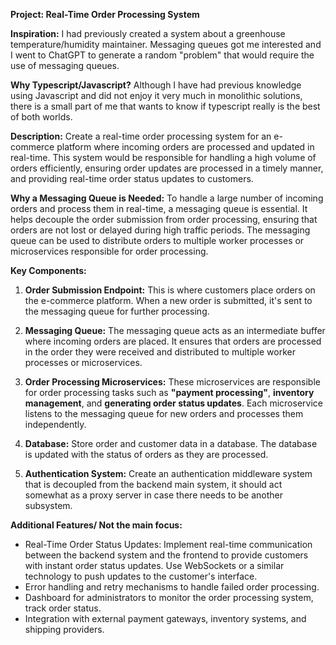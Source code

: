 **Project: Real-Time Order Processing System**

**Inspiration:**
I had previously created a system about a greenhouse temperature/humidity maintainer.
Messaging queues got me interested and I went to ChatGPT to generate a random "problem" that would require the use of messaging queues.

**Why Typescript/Javascript?**
Although I have had previous knowledge using Javascript and did not enjoy it very much in monolithic solutions, there is a small part of me that wants to know if typescript really is the best of both worlds.

**Description:**
Create a real-time order processing system for an e-commerce platform where incoming orders are processed and updated in real-time. This system would be responsible for handling a high volume of orders efficiently, ensuring order updates are processed in a timely manner, and providing real-time order status updates to customers.

**Why a Messaging Queue is Needed:**
To handle a large number of incoming orders and process them in real-time, a messaging queue is essential. It helps decouple the order submission from order processing, ensuring that orders are not lost or delayed during high traffic periods. The messaging queue can be used to distribute orders to multiple worker processes or microservices responsible for order processing.

**Key Components:**
1. **Order Submission Endpoint:** This is where customers place orders on the e-commerce platform. When a new order is submitted, it's sent to the messaging queue for further processing.

2. **Messaging Queue:** The messaging queue acts as an intermediate buffer where incoming orders are placed. It ensures that orders are processed in the order they were received and distributed to multiple worker processes or microservices.

3. **Order Processing Microservices:** These microservices are responsible for order processing tasks such as **"payment processing"**, **inventory management**,  and **generating order status updates**. Each microservice listens to the messaging queue for new orders and processes them independently.

4. **Database:** Store order and customer data in a database. The database is updated with the status of orders as they are processed.

5. **Authentication System:** Create an authentication middleware system that is decoupled from the backend main system, it should act somewhat as a proxy server in case there needs to be another subsystem.

**Additional Features/ Not the main focus:**
- Real-Time Order Status Updates: Implement real-time communication between the backend system and the frontend to provide customers with instant order status updates. Use WebSockets or a similar technology to push updates to the customer's interface.
- Error handling and retry mechanisms to handle failed order processing.
- Dashboard for administrators to monitor the order processing system, track order status.
- Integration with external payment gateways, inventory systems, and shipping providers.

